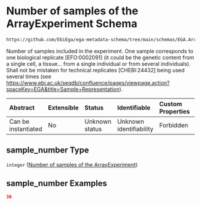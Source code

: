 # Number of samples of the ArrayExperiment Schema

```txt
https://github.com/EbiEga/ega-metadata-schema/tree/main/schemas/EGA.ArrayExperiment.json#/properties/sample_number
```

Number of samples included in the experiment. One sample corresponds to one biological replicate \[EFO:0002091] (it could be the genetic content from a single cell, a tissue… from a single individual or from several individuals). Shall not be mistaken for technical replicates \[CHEBI:24432] being used several times (see <https://www.ebi.ac.uk/seqdb/confluence/pages/viewpage.action?spaceKey=EGA&title=Sample+Representation>).

| Abstract            | Extensible | Status         | Identifiable            | Custom Properties | Additional Properties | Access Restrictions | Defined In                                                                          |
| :------------------ | :--------- | :------------- | :---------------------- | :---------------- | :-------------------- | :------------------ | :---------------------------------------------------------------------------------- |
| Can be instantiated | No         | Unknown status | Unknown identifiability | Forbidden         | Allowed               | none                | [EGA.ArrayExperiment.json*](../out/EGA.ArrayExperiment.json "open original schema") |

## sample_number Type

`integer` ([Number of samples of the ArrayExperiment](ega-1-properties-number-of-samples-of-the-arrayexperiment.md))

## sample_number Examples

```json
30
```
